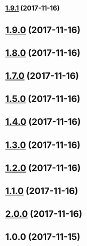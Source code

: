<a name="1.9.1"></a>
## [1.9.1](https://github.com/digimuza/ngx-moz-layouter/compare/v1.9.0...v1.9.1) (2017-11-16)



<a name="1.9.0"></a>
# [1.9.0](https://github.com/digimuza/ngx-moz-layouter/compare/v1.8.0...v1.9.0) (2017-11-16)



<a name="1.8.0"></a>
# [1.8.0](https://github.com/digimuza/ngx-moz-layouter/compare/v1.7.0...v1.8.0) (2017-11-16)



<a name="1.7.0"></a>
# [1.7.0](https://github.com/digimuza/ngx-moz-layouter/compare/v1.5.0...v1.7.0) (2017-11-16)



<a name="1.5.0"></a>
# [1.5.0](https://github.com/digimuza/ngx-moz-layouter/compare/v1.4.0...v1.5.0) (2017-11-16)



<a name="1.4.0"></a>
# [1.4.0](https://github.com/digimuza/ngx-moz-layouter/compare/v1.3.0...v1.4.0) (2017-11-16)



<a name="1.3.0"></a>
# [1.3.0](https://github.com/digimuza/ngx-moz-layouter/compare/v1.2.0...v1.3.0) (2017-11-16)



<a name="1.2.0"></a>
# [1.2.0](https://github.com/digimuza/ngx-moz-layouter/compare/v1.1.0...v1.2.0) (2017-11-16)



<a name="1.1.0"></a>
# [1.1.0](https://github.com/digimuza/ngx-moz-layouter/compare/v2.0.0...v1.1.0) (2017-11-16)



<a name="2.0.0"></a>
# [2.0.0](https://github.com/digimuza/ngx-moz-layouter/compare/v1.0.0...v2.0.0) (2017-11-16)



<a name="1.0.0"></a>
# 1.0.0 (2017-11-15)



